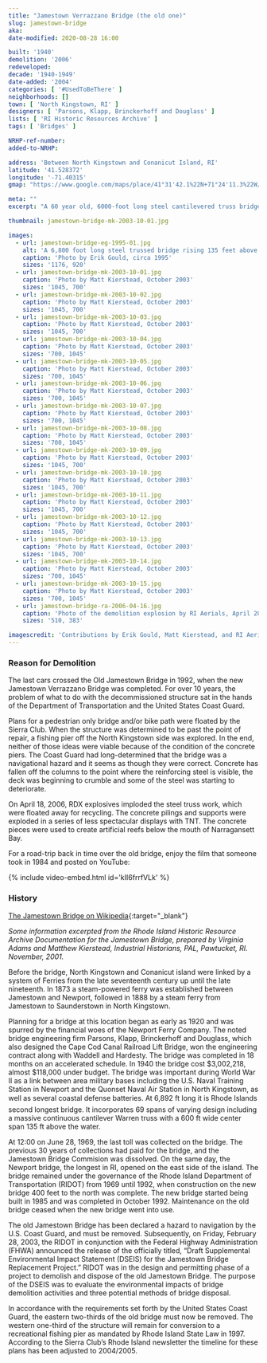 ```yaml
---
title: "Jamestown Verrazzano Bridge (the old one)"
slug: jamestown-bridge
aka:
date-modified: 2020-08-28 16:00

built: '1940'
demolition: '2006'
redeveloped:
decade: '1940-1949'
date-added: '2004'
categories: [ '#UsedToBeThere' ]
neighborhoods: []
town: [ 'North Kingstown, RI' ]
designers: [ 'Parsons, Klapp, Brinckerhoff and Douglass' ]
lists: [ 'RI Historic Resources Archive' ]
tags: [ 'Bridges' ]

NRHP-ref-number:
added-to-NRHP:

address: 'Between North Kingstown and Conanicut Island, RI'
latitude: '41.528372'
longitude: '-71.40315'
gmap: "https://www.google.com/maps/place/41°31'42.1%22N+71°24'11.3%22W/@41.528372,-71.40315,15z/data=!4m5!3m4!1s0x0:0x0!8m2!3d41.528372!4d-71.40315?hl=en"

meta: ""
excerpt: "A 60 year old, 6000-foot long steel cantilevered truss bridge that struck fear and awe in the passengers that rode over it."

thumbnail: jamestown-bridge-mk-2003-10-01.jpg

images:
  - url: jamestown-bridge-eg-1995-01.jpg
    alt: 'A 6,800 foot long steel trussed bridge rising 135 feet above the water connecting North Kingstown and Conanicut island'
    caption: 'Photo by Erik Gould, circa 1995'
    sizes: '1176, 920'
  - url: jamestown-bridge-mk-2003-10-01.jpg
    caption: 'Photo by Matt Kierstead, October 2003'
    sizes: '1045, 700'
  - url: jamestown-bridge-mk-2003-10-02.jpg
    caption: 'Photo by Matt Kierstead, October 2003'
    sizes: '1045, 700'
  - url: jamestown-bridge-mk-2003-10-03.jpg
    caption: 'Photo by Matt Kierstead, October 2003'
    sizes: '1045, 700'
  - url: jamestown-bridge-mk-2003-10-04.jpg
    caption: 'Photo by Matt Kierstead, October 2003'
    sizes: '700, 1045'
  - url: jamestown-bridge-mk-2003-10-05.jpg
    caption: 'Photo by Matt Kierstead, October 2003'
    sizes: '700, 1045'
  - url: jamestown-bridge-mk-2003-10-06.jpg
    caption: 'Photo by Matt Kierstead, October 2003'
    sizes: '700, 1045'
  - url: jamestown-bridge-mk-2003-10-07.jpg
    caption: 'Photo by Matt Kierstead, October 2003'
    sizes: '700, 1045'
  - url: jamestown-bridge-mk-2003-10-08.jpg
    caption: 'Photo by Matt Kierstead, October 2003'
    sizes: '700, 1045'
  - url: jamestown-bridge-mk-2003-10-09.jpg
    caption: 'Photo by Matt Kierstead, October 2003'
    sizes: '1045, 700'
  - url: jamestown-bridge-mk-2003-10-10.jpg
    caption: 'Photo by Matt Kierstead, October 2003'
    sizes: '1045, 700'
  - url: jamestown-bridge-mk-2003-10-11.jpg
    caption: 'Photo by Matt Kierstead, October 2003'
    sizes: '1045, 700'
  - url: jamestown-bridge-mk-2003-10-12.jpg
    caption: 'Photo by Matt Kierstead, October 2003'
    sizes: '1045, 700'
  - url: jamestown-bridge-mk-2003-10-13.jpg
    caption: 'Photo by Matt Kierstead, October 2003'
    sizes: '1045, 700'
  - url: jamestown-bridge-mk-2003-10-14.jpg
    caption: 'Photo by Matt Kierstead, October 2003'
    sizes: '700, 1045'
  - url: jamestown-bridge-mk-2003-10-15.jpg
    caption: 'Photo by Matt Kierstead, October 2003'
    sizes: '700, 1045'
  - url: jamestown-bridge-ra-2006-04-16.jpg
    caption: 'Photo of the demolition explosion by RI Aerials, April 2006'
    sizes: '510, 383'

imagescredit: 'Contributions by Erik Gould, Matt Kierstead, and RI Aerials'
---
```


### Reason for Demolition

The last cars crossed the Old Jamestown Bridge in 1992, when the new Jamestown Verrazzano Bridge was completed. For over 10 years, the problem of what to do with the decommissioned structure sat in the hands of the Department of Transportation and the United States Coast Guard.

Plans for a pedestrian only bridge and/or bike path were floated by the Sierra Club. When the structure was determined to be past the point of repair, a fishing pier off the North Kingstown side was explored. In the end, neither of those ideas were viable because of the condition of the concrete piers. The Coast Guard had long-determined that the bridge was a navigational hazard and it seems as though they were correct. Concrete has fallen off the columns to the point where the reinforcing steel is visible, the deck was beginning to crumble and some of the steel was starting to deteriorate.

On April 18, 2006, RDX explosives imploded the steel truss work, which were floated away for recycling. The concrete pilings and supports were exploded in a series of less spectacular displays with TNT. The concrete pieces were used to create artificial reefs below the mouth of Narragansett Bay.

For a road-trip back in time over the old bridge, enjoy the film that someone took in 1984 and posted on YouTube: 

{% include video-embed.html id='kII6frrfVLk' %}


### History

[The Jamestown Bridge on Wikipedia](//en.wikipedia.org/wiki/Jamestown_Bridge){:target="_blank"}

_Some information excerpted from the Rhode Island Historic Resource Archive Documentation for the Jamestown Bridge, prepared by Virginia Adams and Matthew Kierstead, Industrial Historians, PAL, Pawtucket, RI. November, 2001._

Before the bridge, North Kingstown and Conanicut island were linked by a system of Ferries from the late seventeenth century up until the late nineteenth. In 1873 a steam-powered ferry was established between Jamestown and Newport, followed in 1888 by a steam ferry from Jamestown to Saunderstown in North Kingstown.

Planning for a bridge at this location began as early as 1920 and was spurred by the financial woes of the Newport Ferry Company. The noted bridge engineering firm Parsons, Klapp, Brinckerhoff and Douglass, which also designed the Cape Cod Canal Railroad Lift Bridge, won the engineering contract along with Waddell and Hardesty. The bridge was completed in 18 months on an accelerated schedule. In 1940 the bridge cost $3,002,218, almost $118,000 under budget. The bridge was important during World War II as a link between area military bases including the U.S. Naval Training Station in Newport and the Quonset Naval Air Station in North Kingstown, as well as several coastal defense batteries. At 6,892 ft long it is Rhode Islands second longest bridge. It incorporates 69 spans of varying design including a massive continuous cantilever Warren truss with a 600 ft wide center span 135 ft above the water.

At 12:00 on June 28, 1969, the last toll was collected on the bridge. The previous 30 years of collections had paid for the bridge, and the Jamestown Bridge Commision was dissolved. On the same day, the Newport bridge, the longest in RI, opened on the east side of the island. The bridge remained under the governance of the Rhode Island Department of Transportation (<span class="abbr">RIDOT</span>) from 1969 until 1992, when construction on the new bridge 400 feet to the north was complete. The new bridge started being built in 1985 and was completed in October 1992. Maintenance on the old bridge ceased when the new bridge went into use.

The old Jamestown Bridge has been declared a hazard to navigation by the U.S. Coast Guard, and must be removed. Subsequently, on Friday, February 28, 2003, the <span class="abbr">RIDOT</span> in conjunction with the Federal Highway Administration (FHWA) announced the release of the officially titled, “Draft Supplemental Environmental Impact Statement (<span class="abbr">DSEIS</span>) for the Jamestown Bridge Replacement Project.” <span class="abbr">RIDOT</span> was in the design and permitting phase of a project to demolish and dispose of the old Jamestown Bridge. The purpose of the <span class="abbr">DSEIS</span> was to evaluate the environmental impacts of bridge demolition activities and three potential methods of bridge disposal.

In accordance with the requirements set forth by the United States Coast Guard, the eastern two-thirds of the old bridge must now be removed. The western one-third of the structure will remain for conversion to a recreational fishing pier as mandated by Rhode Island State Law in 1997. According to the Sierra Club’s Rhode Island newsletter the timeline for these plans has been adjusted to 2004/2005.
